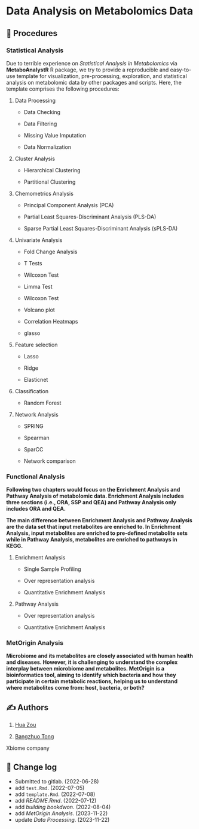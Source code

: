 <!-- README.md is generated from README.Rmd. Please edit that file -->

# Data Analysis on Metabolomics Data

## :book: Procedures

### Statistical Analysis

Due to terrible experience on *Statistical Analysis in Metabolomics* via
**MetaboAnalystR** R package, we try to provide a reproducible and
easy-to-use template for visualization, pre-processing, exploration, and
statistical analysis on metabolomic data by other packages and scripts.
Here, the template comprises the following procedures:

1.  Data Processing

    - Data Checking

    - Data Filtering

    - Missing Value Imputation

    - Data Normalization

2.  Cluster Analysis

    - Hierarchical Clustering

    - Partitional Clustering

3.  Chemometrics Analysis

    - Principal Component Analysis (PCA)

    - Partial Least Squares-Discriminant Analysis (PLS-DA)

    - Sparse Partial Least Squares-Discriminant Analysis (sPLS-DA)

4.  Univariate Analysis

    - Fold Change Analysis

    - T Tests

    - Wilcoxon Test

    - Limma Test

    - Wilcoxon Test

    - Volcano plot

    - Correlation Heatmaps

    - glasso

5.  Feature selection

    - Lasso

    - Ridge

    - Elasticnet

6.  Classification

    - Random Forest

7.  Network Analysis

    - SPRING

    - Spearman

    - SparCC

    - Network comparison

### Functional Analysis

**Following two chapters would focus on the Enrichment Analysis and
Pathway Analysis of metabolomic data. Enrichment Analysis includes three
sections (i.e., ORA, SSP and QEA) and Pathway Analysis only includes ORA
and QEA.**

**The main difference between Enrichment Analysis and Pathway Analysis
are the data set that input metabolites are enriched to. In Enrichment
Analysis, input metabolites are enriched to pre-defined metabolite sets
while in Pathway Analysis, metabolites are enriched to pathways in
KEGG.**

1.  Enrichment Analysis

    - Single Sample Profiling

    - Over representation analysis

    - Quantitative Enrichment Analysis

2.  Pathway Analysis

    - Over representation analysis

    - Quantitative Enrichment Analysis

### MetOrigin Analysis

**Microbiome and its metabolites are closely associated with human
health and diseases. However, it is challenging to understand the
complex interplay between microbiome and metabolites. MetOrigin is a
bioinformatics tool, aiming to identify which bacteria and how they
participate in certain metabolic reactions, helping us to understand
where metabolites come from: host, bacteria, or both?**

## :writing_hand: Authors

1.  [Hua Zou](zouhua@xbiome.com)

2.  [Bangzhuo Tong](zouhua@xbiome.com)

Xbiome company

## :wrench: Change log

- Submitted to gitlab. (2022-06-28)
- add `test.Rmd`. (2022-07-05)
- add `template.Rmd`. (2022-07-08)
- add *README.Rmd*. (2022-07-12)
- add *building bookdwon*. (2022-08-04)
- add *MetOrigin Analysis*. (2023-11-22)
- update *Data Processing*. (2023-11-22)
